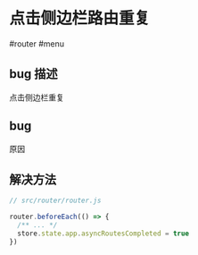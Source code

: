 # 点击侧边栏路由重复

#router #menu

## bug 描述

点击侧边栏重复

## bug 

原因

## 解决方法

```javascript
// src/router/router.js

router.beforeEach(() => {
  /** ... */
  store.state.app.asyncRoutesCompleted = true
})

```

